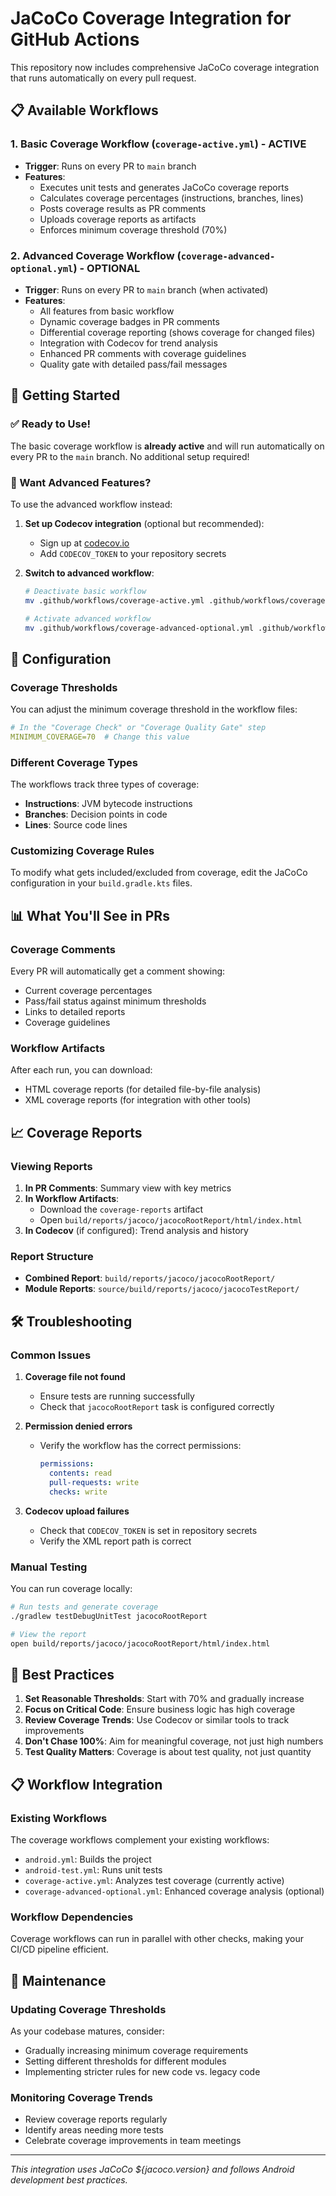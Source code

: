 # JaCoCo Coverage Integration for GitHub Actions

This repository now includes comprehensive JaCoCo coverage integration that runs automatically on every pull request.

## 📋 Available Workflows

### 1. Basic Coverage Workflow (`coverage-active.yml`) - **ACTIVE**
- **Trigger**: Runs on every PR to `main` branch
- **Features**:
  - Executes unit tests and generates JaCoCo coverage reports
  - Calculates coverage percentages (instructions, branches, lines)
  - Posts coverage results as PR comments
  - Uploads coverage reports as artifacts
  - Enforces minimum coverage threshold (70%)

### 2. Advanced Coverage Workflow (`coverage-advanced-optional.yml`) - **OPTIONAL**
- **Trigger**: Runs on every PR to `main` branch (when activated)
- **Features**:
  - All features from basic workflow
  - Dynamic coverage badges in PR comments
  - Differential coverage reporting (shows coverage for changed files)
  - Integration with Codecov for trend analysis
  - Enhanced PR comments with coverage guidelines
  - Quality gate with detailed pass/fail messages

## 🚀 Getting Started

### ✅ Ready to Use!
The basic coverage workflow is **already active** and will run automatically on every PR to the `main` branch. No additional setup required!

### 🔧 Want Advanced Features?
To use the advanced workflow instead:

1. **Set up Codecov integration** (optional but recommended):
   - Sign up at [codecov.io](https://codecov.io)
   - Add `CODECOV_TOKEN` to your repository secrets

2. **Switch to advanced workflow**:
   ```bash
   # Deactivate basic workflow
   mv .github/workflows/coverage-active.yml .github/workflows/coverage-basic.yml
   
   # Activate advanced workflow
   mv .github/workflows/coverage-advanced-optional.yml .github/workflows/coverage-active.yml
   ```

## 🔧 Configuration

### Coverage Thresholds
You can adjust the minimum coverage threshold in the workflow files:

```yaml
# In the "Coverage Check" or "Coverage Quality Gate" step
MINIMUM_COVERAGE=70  # Change this value
```

### Different Coverage Types
The workflows track three types of coverage:
- **Instructions**: JVM bytecode instructions
- **Branches**: Decision points in code
- **Lines**: Source code lines

### Customizing Coverage Rules
To modify what gets included/excluded from coverage, edit the JaCoCo configuration in your `build.gradle.kts` files.

## 📊 What You'll See in PRs

### Coverage Comments
Every PR will automatically get a comment showing:
- Current coverage percentages
- Pass/fail status against minimum thresholds
- Links to detailed reports
- Coverage guidelines

### Workflow Artifacts
After each run, you can download:
- HTML coverage reports (for detailed file-by-file analysis)
- XML coverage reports (for integration with other tools)

## 📈 Coverage Reports

### Viewing Reports
1. **In PR Comments**: Summary view with key metrics
2. **In Workflow Artifacts**: 
   - Download the `coverage-reports` artifact
   - Open `build/reports/jacoco/jacocoRootReport/html/index.html`
3. **In Codecov** (if configured): Trend analysis and history

### Report Structure
- **Combined Report**: `build/reports/jacoco/jacocoRootReport/`
- **Module Reports**: `source/build/reports/jacoco/jacocoTestReport/`

## 🛠️ Troubleshooting

### Common Issues

1. **Coverage file not found**
   - Ensure tests are running successfully
   - Check that `jacocoRootReport` task is configured correctly

2. **Permission denied errors**
   - Verify the workflow has the correct permissions:
     ```yaml
     permissions:
       contents: read
       pull-requests: write
       checks: write
     ```

3. **Codecov upload failures**
   - Check that `CODECOV_TOKEN` is set in repository secrets
   - Verify the XML report path is correct

### Manual Testing
You can run coverage locally:
```bash
# Run tests and generate coverage
./gradlew testDebugUnitTest jacocoRootReport

# View the report
open build/reports/jacoco/jacocoRootReport/html/index.html
```

## 🎯 Best Practices

1. **Set Reasonable Thresholds**: Start with 70% and gradually increase
2. **Focus on Critical Code**: Ensure business logic has high coverage
3. **Review Coverage Trends**: Use Codecov or similar tools to track improvements
4. **Don't Chase 100%**: Aim for meaningful coverage, not just high numbers
5. **Test Quality Matters**: Coverage is about test quality, not just quantity

## 📋 Workflow Integration

### Existing Workflows
The coverage workflows complement your existing workflows:
- `android.yml`: Builds the project
- `android-test.yml`: Runs unit tests  
- `coverage-active.yml`: Analyzes test coverage (currently active)
- `coverage-advanced-optional.yml`: Enhanced coverage analysis (optional)

### Workflow Dependencies
Coverage workflows can run in parallel with other checks, making your CI/CD pipeline efficient.

## 🔄 Maintenance

### Updating Coverage Thresholds
As your codebase matures, consider:
- Gradually increasing minimum coverage requirements
- Setting different thresholds for different modules
- Implementing stricter rules for new code vs. legacy code

### Monitoring Coverage Trends
- Review coverage reports regularly
- Identify areas needing more tests
- Celebrate coverage improvements in team meetings

---

*This integration uses JaCoCo ${jacoco.version} and follows Android development best practices.*